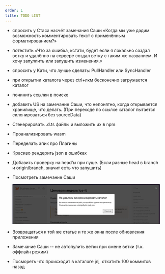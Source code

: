 ```yaml
---
order: 1
title: TODO LIST
---
```


-  спросить у Стаса насчёт замечания Саши «Когда мы уже дадим возможность комментировать текст с применённым форматированием?»

-  потестить «Что за ошибка, кстати, будет если я локально создал ветку и удалённо на сервере создал ветку с таким же названием. И хочу запуллить или запушить изменения.»

-  спросить у Кати, что лучше сделать: PullHandler или SyncHandler

-  при открытии каталога через ctrl+лкм бесконечно загружается каталог

-  починить ссылки в поиске

-  добавить US на замечание Саши, что непонятно, когда открывается хранилище, что делать. (При переходе по ссылке каталог пытается склонироваться без sourceData)

-  Сгенерировать .d.ts файлы и выложить их в npm

-  Проанализировать wasm

-  Переделать эпик про Плагины

-  Красиво рендерить json в ошибках

-  Добавить проверку на head’ы при пуше. (Если разные head в branch и origin/branch, значит есть что запушить)

-  Посмотреть замечание Саши

   ![](./todo_0.png)

-  Возвращаться к той же статье и те же окна после обновления приложения

-  Замечание Саши -- не автопулить ветки при смене ветки (т.к. оффлайн режим)

-  Посмореть что происходит в каталоге jnj, откатить 100 коммитов назад